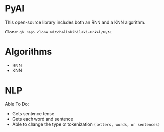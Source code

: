 # PyAI
This open-source library includes both an RNN and a KNN algorithm.

Clone: `gh repo clone MitchellShibilski-Unkel/PyAI`

# Algorithms
- RNN
- KNN

# NLP
Able To Do:
- Gets sentence tense
- Gets each word and sentence
- Able to change the type of tokenization `(letters, words, or sentences)`
